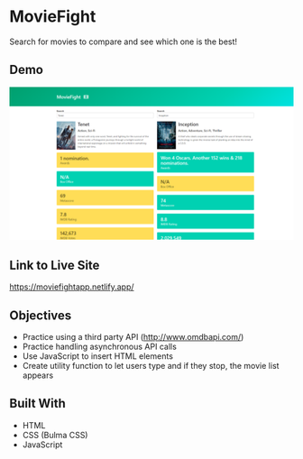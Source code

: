 # MovieFight

Search for movies to compare and see which one is the best!

## Demo

![demo](https://github.com/codewithsrobins1/moviefight-app/blob/main/moviefightscreenshot.PNG)

## Link to Live Site

https://moviefightapp.netlify.app/

## Objectives

* Practice using a third party API (http://www.omdbapi.com/)
* Practice handling asynchronous API calls
* Use JavaScript to insert HTML elements
* Create utility function to let users type and  if they stop, the movie list appears 

## Built With

* HTML
* CSS (Bulma CSS)
* JavaScript
